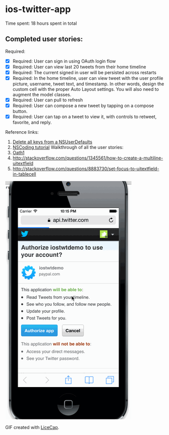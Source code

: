 ios-twitter-app
===============

Time spent: 18 hours spent in total

## Completed user stories:

Required:
 * [x] Required: User can sign in using OAuth login flow 
 * [x] Required: User can view last 20 tweets from their home timeline
 * [x] Required: The current signed in user will be persisted across restarts
 * [x] Required: In the home timeline, user can view tweet with the user profile picture, username, tweet text, and timestamp.  In other words, design the custom cell with the proper Auto Layout settings.  You will also need to augment the model classes.
 * [x] Required: User can pull to refresh
 * [x] Required: User can compose a new tweet by tapping on a compose button.
 * [x] Required: User can tap on a tweet to view it, with controls to retweet, favorite, and reply.

Reference links:
1. [Delete all keys from a NSUserDefaults](http://stackoverflow.com/questions/6797096/delete-all-keys-from-a-nsuserdefaults-dictionary-iphone)
2. [NSCoding tutorial](http://www.raywenderlich.com/1914/nscoding-tutorial-for-ios-how-to-save-your-app-data)
Walkthrough of all the user stories:
3. [Oath1](https://github.com/bdbergeron/BDBOAuth1Manager)
4. http://stackoverflow.com/questions/1345561/how-to-create-a-multiline-uitextfield
5. http://stackoverflow.com/questions/8883730/set-focus-to-uitextfield-in-tablecell

![Video Walkthrough](https://raw.githubusercontent.com/sumitsavla/ios-twitter-app/master/twitter2.gif)

GIF created with [LiceCap](http://www.cockos.com/licecap/).

